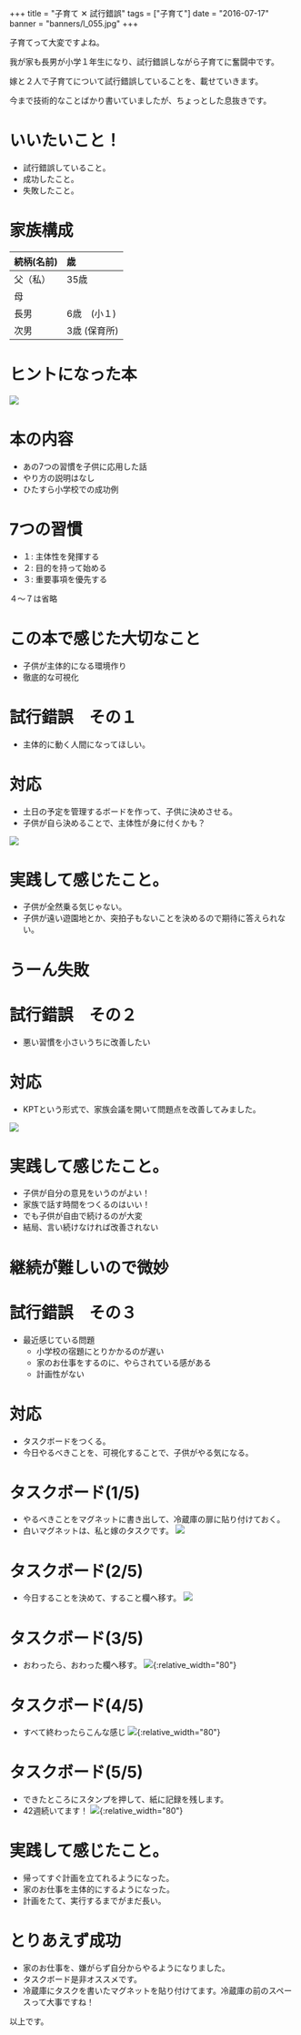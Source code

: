 +++
title = "子育て ✕ 試行錯誤"
tags = ["子育て"]
date = "2016-07-17"
banner = "banners/l_055.jpg"
+++

子育てって大変ですよね。

我が家も長男が小学１年生になり、試行錯誤しながら子育てに奮闘中です。

嫁と２人で子育てについて試行錯誤していることを、載せていきます。

今まで技術的なことばかり書いていましたが、ちょっとした息抜きです。

<!--more-->

# いいたいこと！

- 試行錯誤していること。
- 成功したこと。
- 失敗したこと。

# 家族構成

| 続柄(名前)     | 歳     |
| :------------- | :------------- |
| 父（私）       | 35歳       |
| 母   |       |
| 長男   | 6歳　(小１) |
| 次男  | 3歳  (保育所)    |

# ヒントになった本
![](http://item.shopping.c.yimg.jp/i/l/7habits_61303)

# 本の内容
- あの7つの習慣を子供に応用した話
- やり方の説明はなし
- ひたすら小学校での成功例

# 7つの習慣
- １: 主体性を発揮する
- ２: 目的を持って始める
- ３: 重要事項を優先する

４〜７は省略

# この本で感じた大切なこと
- 子供が主体的になる環境作り
- 徹底的な可視化

# 試行錯誤　その１
- 主体的に動く人間になってほしい。

# 対応
- 土日の予定を管理するボードを作って、子供に決めさせる。
- 子供が自ら決めることで、主体性が身に付くかも？

![](/banners/holiday.JPG)

# 実践して感じたこと。
- 子供が全然乗る気じゃない。
- 子供が遠い遊園地とか、突拍子もないことを決めるので期待に答えられない。

# うーん失敗

# 試行錯誤　その２
- 悪い習慣を小さいうちに改善したい

# 対応
- KPTという形式で、家族会議を開いて問題点を改善してみました。

![](/banners/kpt.JPG)

# 実践して感じたこと。
- 子供が自分の意見をいうのがよい！
- 家族で話す時間をつくるのはいい！
- でも子供が自由で続けるのが大変
- 結局、言い続けなければ改善されない

# 継続が難しいので微妙

# 試行錯誤　その３
- 最近感じている問題
  - 小学校の宿題にとりかかるのが遅い
  - 家のお仕事をするのに、やらされている感がある
  - 計画性がない

# 対応
- タスクボードをつくる。
- 今日やるべきことを、可視化することで、子供がやる気になる。

# タスクボード(1/5)
- やるべきことをマグネットに書き出して、冷蔵庫の扉に貼り付けておく。
- 白いマグネットは、私と嫁のタスクです。
![](/banners/task-board-1.JPG)

# タスクボード(2/5)
- 今日することを決めて、すること欄へ移す。
![](/banners/task-board-2.JPG)

# タスクボード(3/5)
- おわったら、おわった欄へ移す。
![](/banners/task-board-3.JPG){:relative_width="80"}

# タスクボード(4/5)
- すべて終わったらこんな感じ
![](/banners/task-board-4.JPG){:relative_width="80"}

# タスクボード(5/5)
- できたところにスタンプを押して、紙に記録を残します。
- 42週続いてます！
![](/banners/task-board-5.JPG){:relative_width="80"}

# 実践して感じたこと。
- 帰ってすぐ計画を立てれるようになった。
- 家のお仕事を主体的にするようになった。
- 計画をたて、実行するまでがまだ長い。

# とりあえず成功
- 家のお仕事を、嫌がらず自分からやるようになりました。
- タスクボード是非オススメです。
- 冷蔵庫にタスクを書いたマグネットを貼り付けてます。冷蔵庫の前のスペースって大事ですね！

以上です。
